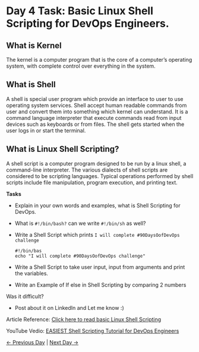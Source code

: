 # Day 4 Task: Basic Linux Shell Scripting for DevOps Engineers.

## What is Kernel

The kernel is a computer program that is the core of a computer’s operating system, with complete control over everything in the system.

## What is Shell

A shell is special user program which provide an interface to user to use operating system services. Shell accept human readable commands from user and convert them into something which kernel can understand. It is a command language interpreter that execute commands read from input devices such as keyboards or from files. The shell gets started when the user logs in or start the terminal.

## What is Linux Shell Scripting?

A shell script is a computer program designed to be run by a linux shell, a command-line interpreter. The various dialects of shell scripts are considered to be scripting languages. Typical operations performed by shell scripts include file manipulation, program execution, and printing text.

**Tasks**

- Explain in your own words and examples, what is Shell Scripting for DevOps.
- What is `#!/bin/bash?` can we write `#!/bin/sh` as well?
- Write a Shell Script which prints `I will complete #90DaysOofDevOps challenge`

  ``` #!/bin/bas ```  
  ``` echo "I will complete #90DaysOofDevOps challenge" ```
      
- Write a Shell Script to take user input, input from arguments and print the variables.
- Write an Example of If else in Shell Scripting by comparing 2 numbers

Was it difficult?

- Post about it on LinkedIn and Let me know :)

Article Reference: [Click here to read basic Linux Shell Scripting](https://devopscube.com/linux-shell-scripting-for-devops/)

YouTube Vedio: [EASIEST Shell Scripting Tutorial for DevOps Engineers](https://www.youtube.com/watch?v=_-D6gkRj7xc&list=PLlfy9GnSVerQr-Se9JRE_tZJk3OUoHCkh&index=3)

[← Previous Day](../day03/README.md) | [Next Day →](../day05/README.md)
